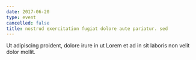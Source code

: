 ```yaml
---
date: 2017-06-20
type: event
cancelled: false
title: nostrud exercitation fugiat dolore aute pariatur. sed
---
```

Ut adipiscing proident, dolore irure in ut Lorem et ad in sit laboris non velit dolor mollit.
